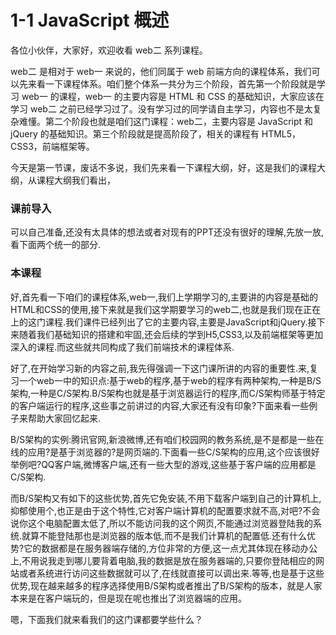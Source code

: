 # 1-1 JavaScript 概述

各位小伙伴，大家好，欢迎收看 web二 系列课程。

web二 是相对于 web一 来说的，他们同属于 web 前端方向的课程体系，我们可以先来看一下课程体系。咱们整个体系一共分为三个阶段，首先第一个阶段就是学习 web一 的课程，web一 的主要内容是 HTML 和 CSS 的基础知识，大家应该在学习 web二 之前已经学习过了。没有学习过的同学请自主学习，内容也不是太复杂难懂。第二个阶段也就是咱们这门课程：web二，主要内容是 JavaScript 和 jQuery 的基础知识。第三个阶段就是提高阶段了，相关的课程有 HTML5，CSS3，前端框架等。

今天是第一节课，废话不多说，我们先来看一下课程大纲，好，这是我们的课程大纲，从课程大纲我们看出，

### 课前导入

可以自己准备,还没有太具体的想法或者对现有的PPT还没有很好的理解,先放一放,看下面两个统一的部分.

### 本课程

好,首先看一下咱们的课程体系,web一,我们上学期学习的,主要讲的内容是基础的HTML和CSS的使用,接下来就是我们这学期要学习的web二,也就是我们现在正在上的这门课程.我们课件已经列出了它的主要内容,主要是JavaScript和jQuery.接下来随着我们基础知识的搭建和牢固,还会后续的学到H5,CSS3,以及前端框架等更加深入的课程.而这些就共同构成了我们前端技术的课程体系.

好了,在开始学习新的内容之前,我先得强调一下这门课所讲的内容的重要性.来,复习一个web一中的知识点:基于web的程序,基于web的程序有两种架构,一种是B/S架构,一种是C/S架构.B/S架构也就是基于浏览器运行的程序,而C/S架构师基于特定的客户端运行的程序,这些事之前讲过的内容,大家还有没有印象?下面来看一些例子来帮助大家回忆起来.

B/S架构的实例:腾讯官网,新浪微博,还有咱们校园网的教务系统,是不是都是一些在线的应用?是基于浏览器的?是网页端的.下面看一些C/S架构的应用,这个应该很好举例吧?QQ客户端,微博客户端,还有一些大型的游戏,这些基于客户端的应用都是C/S架构.

而B/S架构又有如下的这些优势,首先它免安装,不用下载客户端到自己的计算机上,抑郁使用个,也正是由于这个特性,它对客户端计算机的配置要求就不高,对吧?不会说你这个电脑配置太低了,所以不能访问我的这个网页,不能通过浏览器登陆我的系统.就算不能登陆那也是浏览器的版本低,而不是我们计算机的配置低.还有什么优势?它的数据都是在服务器端存储的,方位非常的方便,这一点尤其体现在移动办公上,不用说我走到哪儿要背着电脑,我的数据是放在服务器端的,只要你登陆相应的网站或者系统进行访问这些数据就可以了,在线就直接可以调出来.等等,也是基于这些优势,现在越来越多的程序选择使用B/S架构或者推出了B/S架构的版本，就是人家本来是在客户端玩的，但是现在呢也推出了浏览器端的应用。

嗯，下面我们就来看我们的这门课都要学些什么？